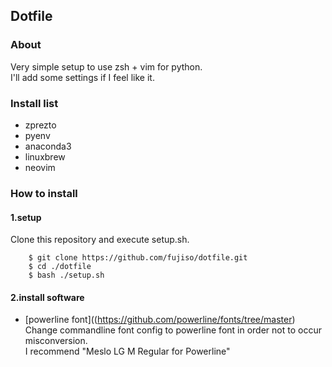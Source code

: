 ## Dotfile

### About
Very simple setup to use zsh + vim for python.  
I'll add some settings if I feel like it.  

### Install list
* zprezto
* pyenv
* anaconda3
* linuxbrew
* neovim

### How to install
#### 1.setup
Clone this repository and execute setup.sh.

```shell
    $ git clone https://github.com/fujiso/dotfile.git
    $ cd ./dotfile
    $ bash ./setup.sh
```

#### 2.install software
* [powerline font]((https://github.com/powerline/fonts/tree/master)  
Change commandline font config to powerline font in order not to occur misconversion.   
I recommend "Meslo LG M Regular for Powerline"   

